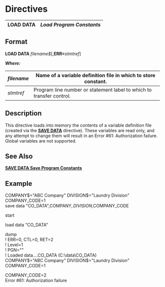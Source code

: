 # Directives

**LOAD DATA** |  **_Load Program Constants_**  
---|---  
  
##  Format

**LOAD DATA** _filename$_[,**ERR=**_stmtref_]  
  
**_Where:_**

_filename_ |  Name of a variable definition file in which to store constant.  
---|---  
_stmtref_ |  Program line number or statement label to which to transfer control.  
  
##  Description

This directive loads into memory the contents of a variable definition file (created via the **[SAVE DATA](save_data.md)** directive). These variables are read only, and any attempt to change them will result in an Error #61: Authorization failure. Global variables are not supported.

##  See Also

**[SAVE DATA Save Program Constants](save_data.md)**

##  Example

COMPANY$="ABC Company"  
DIVISION$="Laundry Division"  
COMPANY_CODE=1  
save data "CO_DATA",COMPANY$,DIVISION$,COMPANY_CODE  
  
start  
  
load data "CO_DATA"  
  
dump  
! ERR=0, CTL=0, RET=2  
! Level=1  
! PGN="<Unsaved>"  
! Loaded data....CO_DATA (C:\data\CO_DATA)  
COMPANY$="ABC Company"  
DIVISION$="Laundry Division"  
COMPANY_CODE=1  
  
COMPANY_CODE=2  
Error #61: Authorization failure
